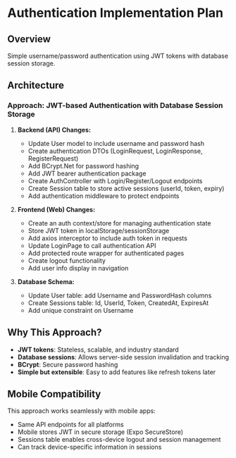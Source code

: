 # Authentication Implementation Plan

## Overview
Simple username/password authentication using JWT tokens with database session storage.

## Architecture

### Approach: JWT-based Authentication with Database Session Storage

1. **Backend (API) Changes:**
   - Update User model to include username and password hash
   - Create authentication DTOs (LoginRequest, LoginResponse, RegisterRequest)
   - Add BCrypt.Net for password hashing
   - Add JWT bearer authentication package
   - Create AuthController with Login/Register/Logout endpoints
   - Create Session table to store active sessions (userId, token, expiry)
   - Add authentication middleware to protect endpoints

2. **Frontend (Web) Changes:**
   - Create an auth context/store for managing authentication state
   - Store JWT token in localStorage/sessionStorage
   - Add axios interceptor to include auth token in requests
   - Update LoginPage to call authentication API
   - Add protected route wrapper for authenticated pages
   - Create logout functionality
   - Add user info display in navigation

3. **Database Schema:**
   - Update User table: add Username and PasswordHash columns
   - Create Sessions table: Id, UserId, Token, CreatedAt, ExpiresAt
   - Add unique constraint on Username

## Why This Approach?
- **JWT tokens**: Stateless, scalable, and industry standard
- **Database sessions**: Allows server-side session invalidation and tracking
- **BCrypt**: Secure password hashing
- **Simple but extensible**: Easy to add features like refresh tokens later

## Mobile Compatibility
This approach works seamlessly with mobile apps:
- Same API endpoints for all platforms
- Mobile stores JWT in secure storage (Expo SecureStore)
- Sessions table enables cross-device logout and session management
- Can track device-specific information in sessions
